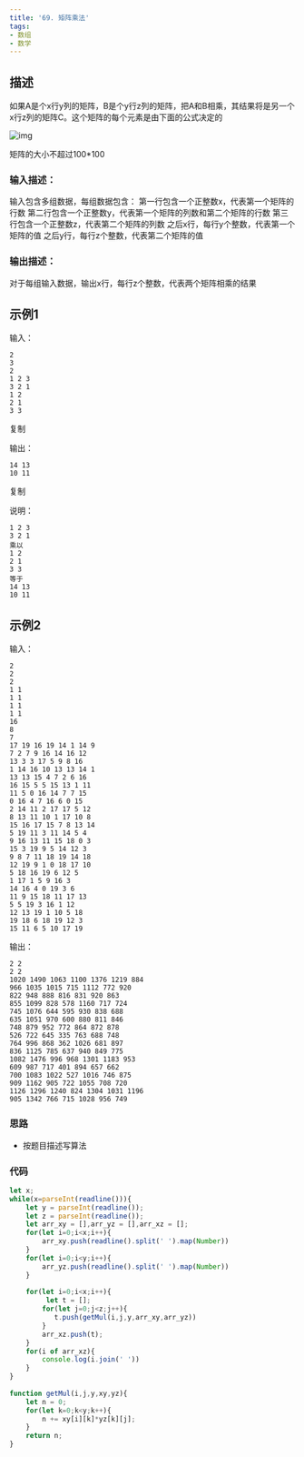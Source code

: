 ```yaml
---
title: '69. 矩阵乘法'
tags:
- 数组
- 数学
---
```


## 描述

如果A是个x行y列的矩阵，B是个y行z列的矩阵，把A和B相乘，其结果将是另一个x行z列的矩阵C。这个矩阵的每个元素是由下面的公式决定的

![img](https://www.nowcoder.com/equation?tex=%5Cbegin%7Bequation*%7D%0A%0AC_%7Bij%7D%20%3D%20%5Csum_%7Bk%3D0%7D%5E%7By-1%7DA_%7Bik%7D*B_%7Bkj%7D%0A%0A%5Cend%7Bequation*%7D%20(%E5%85%B6%E4%B8%AD0%20%5Cleq%20i%20%3C%20x%2C%200%20%5Cleq%20j%20%3C%20y))

矩阵的大小不超过100*100

### 输入描述：

输入包含多组数据，每组数据包含：
第一行包含一个正整数x，代表第一个矩阵的行数
第二行包含一个正整数y，代表第一个矩阵的列数和第二个矩阵的行数
第三行包含一个正整数z，代表第二个矩阵的列数
之后x行，每行y个整数，代表第一个矩阵的值
之后y行，每行z个整数，代表第二个矩阵的值



### 输出描述：

对于每组输入数据，输出x行，每行z个整数，代表两个矩阵相乘的结果

## 示例1

输入：

```
2
3
2
1 2 3
3 2 1
1 2
2 1
3 3
```

复制

输出：

```
14 13
10 11
```

复制

说明：

```
1 2 3
3 2 1 
乘以
1 2
2 1
3 3
等于
14 13
10 11  
```

## 示例2

输入：

```
2
2
2
1 1
1 1
1 1
1 1
16
8
7
17 19 16 19 14 1 14 9 
7 2 7 9 16 14 16 12 
13 3 3 17 5 9 8 16 
1 14 16 10 13 13 14 1 
13 13 15 4 7 2 6 16 
16 15 5 5 15 13 1 11 
11 5 0 16 14 7 7 15 
0 16 4 7 16 6 0 15 
2 14 11 2 17 17 5 12 
8 13 11 10 1 17 10 8 
15 16 17 15 7 8 13 14 
5 19 11 3 11 14 5 4 
9 16 13 11 15 18 0 3 
15 3 19 9 5 14 12 3 
9 8 7 11 18 19 14 18 
12 19 9 1 0 18 17 10 
5 18 16 19 6 12 5 
1 17 1 5 9 16 3 
14 16 4 0 19 3 6 
11 9 15 18 11 17 13 
5 5 19 3 16 1 12 
12 13 19 1 10 5 18 
19 18 6 18 19 12 3 
15 11 6 5 10 17 19 
```



输出：

```
2 2
2 2
1020 1490 1063 1100 1376 1219 884
966 1035 1015 715 1112 772 920
822 948 888 816 831 920 863
855 1099 828 578 1160 717 724
745 1076 644 595 930 838 688
635 1051 970 600 880 811 846
748 879 952 772 864 872 878
526 722 645 335 763 688 748
764 996 868 362 1026 681 897
836 1125 785 637 940 849 775
1082 1476 996 968 1301 1183 953
609 987 717 401 894 657 662
700 1083 1022 527 1016 746 875
909 1162 905 722 1055 708 720
1126 1296 1240 824 1304 1031 1196
905 1342 766 715 1028 956 749
```

### 思路

- 按题目描述写算法

### 代码

```js
let x;
while(x=parseInt(readline())){
    let y = parseInt(readline());
    let z = parseInt(readline());
    let arr_xy = [],arr_yz = [],arr_xz = [];
    for(let i=0;i<x;i++){
        arr_xy.push(readline().split(' ').map(Number))
    }
    for(let i=0;i<y;i++){
        arr_yz.push(readline().split(' ').map(Number))
    }
     
    for(let i=0;i<x;i++){
         let t = [];
        for(let j=0;j<z;j++){
           t.push(getMul(i,j,y,arr_xy,arr_yz))
        }
        arr_xz.push(t);
    }
    for(i of arr_xz){
        console.log(i.join(' '))
    }
}
 
function getMul(i,j,y,xy,yz){
    let n = 0;
    for(let k=0;k<y;k++){
        n += xy[i][k]*yz[k][j];
    }
    return n;
}
```

